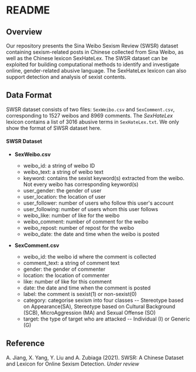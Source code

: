 # README

## Overview

Our repository presents the Sina Weibo Sexism Review (SWSR) dataset containing sexism-related posts in Chinese collected from Sina Weibo, as well as the Chinese lexicon SexHateLex. The SWSR dataset can be exploited for building computational methods to identify and investigate online, gender-related abusive language. The SexHateLex lexicon can also support detection and analysis of sexist contents.


## Data Format

SWSR dataset consists of two files:  `SexWeibo.csv` and `SexComment.csv`, corresponding to 1527 weibos and 8969 comments. The *SexHateLex* lexicon contains a list of 3016 abusive terms in `SexHateLex.txt`. We only show the format of SWSR dataset here.

#### SWSR Dataset

* **SexWeibo.csv**

    * weibo_id: a string of weibo ID
    * weibo_text: a string of weibo text
    * keyword: contains  the  sexist  keyword(s)  extracted  from  the weibo. Not every weibo has corresponding keyword(s) 
    * user_gender: the gender of user
    * user_location: the location of user
    * user_follower: number of users who follow this user's account
    * user_following: number of users whom this user follows
    * weibo_like: number of like for the weibo
    * weibo_comment: number of comment for the weibo
    * weibo_repost: number of repost for the weibo
    * weibo_date: the date and time when the weibo is posted
                

* **SexComment.csv**

    * weibo_id: the weibo id where the comment is collected
    * comment_text: a string of comment text 
    * gender: the gender of commenter
    * location: the location of commenter
    * like: number of like for this comment
    * date: the date and time when the comment is posted
    * label: the comment is sexist(1) or non-sexist(0)
    * category: categorise sexism into four classes -- Stereotype based on Appearance(SA), Stereotype based on Cultural Background (SCB), MicroAggression (MA) and Sexual Offense (SO)
    * target:  the type of target who are attacked -- Individual (I) or Generic (G)


## Reference

A. Jiang, X. Yang, Y. Liu and A. Zubiaga (2021). SWSR: A Chinese Dataset and Lexicon for Online Sexism Detection. *Under review*

   
   



